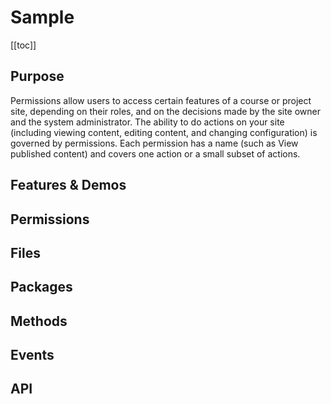 # Sample

[[toc]]

## Purpose
Permissions allow users to access certain features of a course or project site, depending on their roles, and on the decisions made by the site owner and the system administrator. The ability to do actions on your site (including viewing content, editing content, and changing configuration) is governed by permissions. Each permission has a name (such as View published content) and covers one action or a small subset of actions.

## Features & Demos
<!-- 
REMOVE THIS COMMENT
Create a video demo of all features.

Examples:
#### Create roles
**Demo Video**

####  Assign permission to roles
**Demo Video**

####  Send Activation Email to User
**Demo Video**

-->

## Permissions
<!-- 
REMOVE THIS COMMENT
List the permissions & details for this page in table format 
-->

## Files
<!-- 
REMOVE THIS COMMENT
List of all the files responsible for this pages

- Laravel Route: `routes/backend/route-example.php`
- Laravel Controller: 
- Laravel Model: 
- Vue Route: 
- Vue Store: 
- Vue Page Director: 

-->

## Packages
<!-- 
REMOVE THIS COMMENT

### Laravel Packages

- `creativeorange/gravatar`: Write purpose of the package


### Vue Packages
- `laravel-mix`: To build assets

-->


## Methods
<!-- 
REMOVE THIS COMMENT
List important methods which can be reused. 

Eg:
```
User::addRole();
```

-->

## Events
<!-- 
REMOVE THIS COMMENT
List events for this section in table format 
-->


## API
<!-- 
REMOVE THIS COMMENT

Example

### Create permission

##### Method: `post`
##### URL: `<public-url>/api/permission/create`
##### Request Parameters
List all request params like https://docs.vaah.dev/vaahcms/basic/api.html#get-a-list 
##### Response Parameters
##### Sample Request
##### Sample Response
-->
